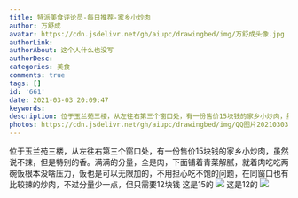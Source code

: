 ```yaml
---
title: 特派美食评论员-每日推荐-家乡小炒肉
author: 万舒成
avatar: https://cdn.jsdelivr.net/gh/aiupc/drawingbed/img/万舒成头像.jpg
authorLink: 
authorAbout: 这个人什么也没写
authorDesc: 
categories: 美食
comments: true
tags: []
id: '661'
date: 2021-03-03 20:09:47
keywords:
description: 位于玉兰苑三楼，从左往右第三个窗口处，有一份售价15块钱的家乡小炒肉，虽然说不辣，但是特别的香。满满...
photos: https://cdn.jsdelivr.net/gh/aiupc/drawingbed/img/QQ图片20210303195911.jpg
---
```


位于玉兰苑三楼，从左往右第三个窗口处，有一份售价15块钱的家乡小炒肉，虽然说不辣，但是特别的香。满满的分量，全是肉，下面铺着青菜解腻，就着肉吃吃两碗饭根本没啥压力，饭也是可以无限加的，不用担心吃不饱的问题，在同窗口也有比较辣的炒肉，不过分量少一点，但只需要12块钱 这是15的 ![](https://cdn.jsdelivr.net/gh/aiupc/drawingbed/img/QQ图片20210303195911.jpg) 这是12的 ![](https://cdn.jsdelivr.net/gh/aiupc/drawingbed/img/QQ图片20210303200915.jpg)